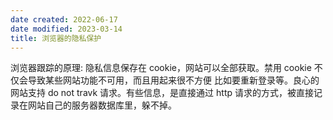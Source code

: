 ```yaml
---
date created: 2022-06-17
date modified: 2023-03-14
title: 浏览器的隐私保护
---
```


浏览器跟踪的原理: 隐私信息保存在 cookie，网站可以全部获取。禁用 cookie 不仅会导致某些网站功能不可用，而且用起来很不方便 比如要重新登录等。良心的网站支持 do not travk 请求。有些信息，是直接通过 http 请求的方式，被直接记录在网站自己的服务器数据库里，躲不掉。
